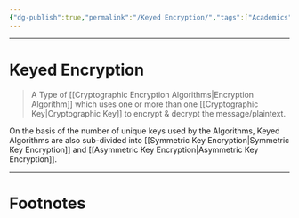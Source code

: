 ```yaml
---
{"dg-publish":true,"permalink":"/Keyed Encryption/","tags":["Academics","CyberSec"]}
---
```



---
# Keyed Encryption
> A Type of [[Cryptographic Encryption Algorithms\|Encryption Algorithm]] which uses one or more than one [[Cryptographic Key\|Cryptographic Key]] to encrypt & decrypt the message/plaintext.

On the basis of the number of unique keys used by the Algorithms, Keyed Algorithms are also sub-divided into [[Symmetric Key Encryption\|Symmetric Key Encryption]] and [[Asymmetric Key Encryption\|Asymmetric Key Encryption]].

---
# Footnotes